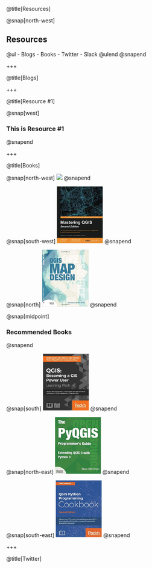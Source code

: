 @title[Resources]

@snap[north-west]
<h2>Resources</h2>
@ul
- Blogs
- Books
- Twitter
- Slack
@ulend
@snapend

+++

@title[Blogs]

+++

@title[Resource #1]

@snap[west]
<h3>This is Resource #1</h3>
@snapend

+++

@title[Books]

@snap[north-west]
[![](QMDPresentation08082018/assets/images/LearningQGIS.jpg)](http://www.google.com)
@snapend

@snap[south-west]
![MasteringQGIS](./assets/images/MasteringQGIS.jpg)
@snapend

@snap[north]
![QGISMapDesign](./assets/images/QGISMapDesign.jpg)
@snapend

@snap[midpoint]
<h3>Recommended Books</h3>
@snapend

@snap[south]
![BecomingQGISPowerUser](./assets/images/BecomingQGISPowerUser.jpg)
@snapend

@snap[north-east]
![PyQGIS](./assets/images/PyQGISProgGuideV3.jpg)
@snapend

@snap[south-east]
![QGISPythonProgCookbook](./assets/images/QGISPythonProgCookbook.jpg)
@snapend

+++

@title[Twitter]


